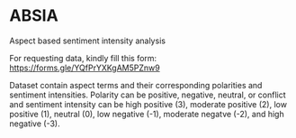 # ABSIA
Aspect based sentiment intensity analysis

For requesting data, kindly fill this form: https://forms.gle/YQfPrYXKgAM5PZnw9

Dataset contain aspect terms and their corresponding polarities and sentiment intensities. Polarity can be positive, negative, neutral, or conflict and sentiment intensity can be high positive (3), moderate positive (2), low positive (1), neutral (0), low negative (-1), moderate negatve (-2), and high negative (-3).
